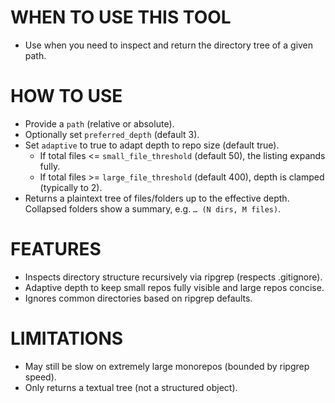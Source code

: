# WHEN TO USE THIS TOOL

- Use when you need to inspect and return the directory tree of a given path.

# HOW TO USE

- Provide a `path` (relative or absolute).
- Optionally set `preferred_depth` (default 3).
- Set `adaptive` to true to adapt depth to repo size (default true).
  - If total files <= `small_file_threshold` (default 50), the listing expands fully.
  - If total files >= `large_file_threshold` (default 400), depth is clamped (typically to 2).
- Returns a plaintext tree of files/folders up to the effective depth. Collapsed folders show a summary, e.g. `… (N dirs, M files)`.

# FEATURES

- Inspects directory structure recursively via ripgrep (respects .gitignore).
- Adaptive depth to keep small repos fully visible and large repos concise.
- Ignores common directories based on ripgrep defaults.

# LIMITATIONS

- May still be slow on extremely large monorepos (bounded by ripgrep speed).
- Only returns a textual tree (not a structured object).
